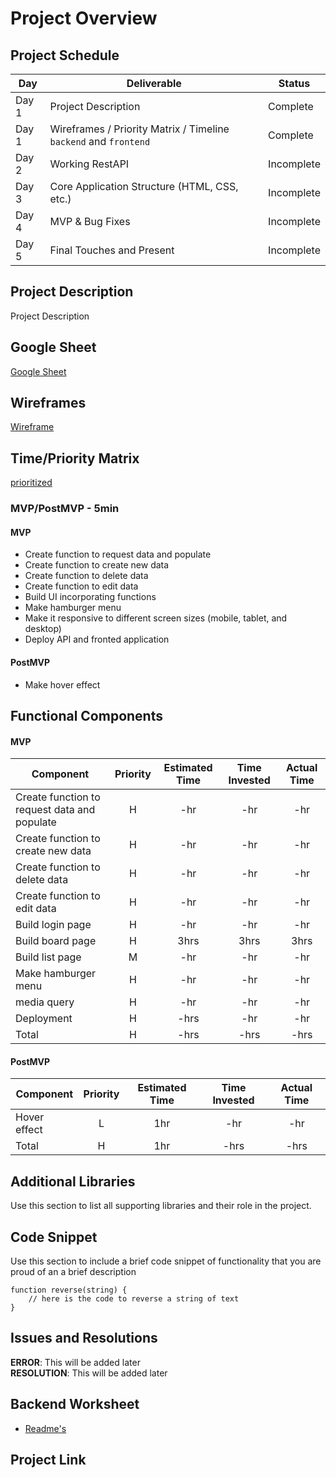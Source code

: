 # Project Overview

## Project Schedule

|  Day | Deliverable | Status
|---|---| ---|
|Day 1| Project Description | Complete
|Day 1| Wireframes / Priority Matrix / Timeline `backend` and `frontend`| Complete
|Day 2| Working RestAPI | Incomplete
|Day 3| Core Application Structure (HTML, CSS, etc.) | Incomplete
|Day 4| MVP & Bug Fixes | Incomplete
|Day 5| Final Touches and Present | Incomplete

## Project Description
Project Description

## Google Sheet
[Google Sheet](https://docs.google.com/spreadsheets/d/1V1M3Eq1NXH2PNmeTlVviRhEjX9kenq769Vo2P5mMtro/edit#gid=0) 

## Wireframes

[Wireframe](https://res.cloudinary.com/dhiwn0i0g/image/upload/v1598061926/Screen_Shot_2020-08-21_at_10.04.40_PM_zs3paq.png)


## Time/Priority Matrix 

[prioritized](https://res.cloudinary.com/doaftkgbv/image/upload/v1583773146/ValueVSComplexity_u2inhx.png)

### MVP/PostMVP - 5min

#### MVP

- Create function to request data and populate
- Create function to create new data
- Create function to delete data
- Create function to edit data
- Build UI incorporating functions 
- Make hamburger menu
- Make it responsive to different screen sizes (mobile, tablet, and desktop)
- Deploy API and fronted application

#### PostMVP 

- Make hover effect


## Functional Components

#### MVP
| Component | Priority | Estimated Time | Time Invested | Actual Time |
| --- | :---: |  :---: | :---: | :---: |
| Create function to request data and populate | H | -hr | -hr | -hr|
| Create function to create new data | H | -hr | -hr | -hr|
| Create function to delete data | H | -hr | -hr | -hr|
| Create function to edit data | H | -hr | -hr | -hr|
| Build login page | H | -hr | -hr | -hr|
| Build board page | H | 3hrs | 3hrs | 3hrs |
| Build list page | M | -hr | -hr | -hr|
| Make hamburger menu | H | -hr| -hr | -hr |
| media query | H | -hr | -hr | -hr|
| Deployment | H | -hrs| -hr | -hr |
| Total | H | -hrs| -hrs | -hrs |

#### PostMVP
| Component | Priority | Estimated Time | Time Invested | Actual Time |
| --- | :---: |  :---: | :---: | :---: |
| Hover effect | L | 1hr | -hr | -hr|
| Total | H | 1hr| -hrs | -hrs |

## Additional Libraries
 Use this section to list all supporting libraries and their role in the project. 

## Code Snippet

Use this section to include a brief code snippet of functionality that you are proud of an a brief description  

```
function reverse(string) {
	// here is the code to reverse a string of text
}
```

## Issues and Resolutions
**ERROR**: This will be added later                            
**RESOLUTION**: This will be added later

## Backend Worksheet
 - [Readme's](https://github.com/krislee/trello-clone/blob/dev-mvp/planning/project-worksheet%20copy.md)

## Project Link